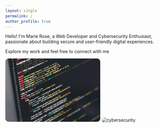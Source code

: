 ```yaml
---
layout: single
permalink: /
author_profile: true
---
```

Hello! 
I'm Marie Rose, a Web Developer and Cybersecurity Enthusiast, passionate about building secure and user-friendly digital experiences.  

Explore my work and feel free to connect with me

<img src="/assets/images/img1.jpg" alt="web development" width="300" style="border-radius: 10px;">
<img src="/assets/images/img2.jpg" alt="cybersecurity" width="300" style="border-radius: 10px;">



